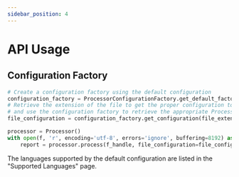```yaml
---
sidebar_position: 4
---
```


# API Usage

## Configuration Factory
```python 
# Create a configuration factory using the default configuration
configuration_factory = ProcessorConfigurationFactory.get_default_factory()
# Retrieve the extension of the file to get the proper configuration to use
# and use the configuration factory to retrieve the appropriate ProcessorConfiguration
file_configuration = configuration_factory.get_configuration(file_extension)

processor = Processor()
with open(f, 'r', encoding='utf-8', errors='ignore', buffering=8192) as f_handle:
    report = processor.process(f_handle, file_configuration=file_configuration)
```
The languages supported by the default configuration are listed in the "Supported Languages" page.
